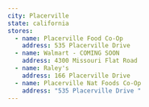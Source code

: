 ```yaml
---
city: Placerville
state: california
stores:
  - name: Placerville Food Co-Op
    address: 535 Placerville Drive
  - name: Walmart - COMING SOON
    address: 4300 Missouri Flat Road
  - name: Raley's
    address: 166 Placerville Drive
  - name: Placerville Nat Foods Co-Op
    address: "535 Placerville Drive "
---
```

